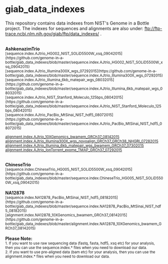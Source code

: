 # giab_data_indexes
This repository contains data indexes from NIST's Genome in a Bottle project. The indexes for sequences and alignments are also under:  ftp://ftp-trace.ncbi.nlm.nih.gov/giab/ftp/data_indexes/ .

<br />
<strong>AshkenazimTrio</strong><br />
<sub>[sequence.index.AJtrio_HG002_NIST_SOLiD5500W_xsq_09042015](https://github.com/genome-in-a-bottle/giab_data_indexes/blob/master/sequence.index.AJtrio_HG002_NIST_SOLiD5500W_xsq_09042015)</sub><br />
<sub>[sequence.index.AJtrio_Illumina300X_wgs_07292015](https://github.com/genome-in-a-bottle/giab_data_indexes/blob/master/sequence.index.AJtrio_Illumina300X_wgs_07292015)</sub><br />
<sub>[sequence.index.AJtrio_Illumina_6kb_matepair_wgs_08032015](https://github.com/genome-in-a-bottle/giab_data_indexes/blob/master/sequence.index.AJtrio_Illumina_6kb_matepair_wgs_08032015)</sub><br />
<sub>[sequence.index.AJtrio_NIST_Stanford_Moleculo_125bps_08042015](https://github.com/genome-in-a-bottle/giab_data_indexes/blob/master/sequence.index.AJtrio_NIST_Stanford_Moleculo_125bps_08042015)</sub><br />
<sub>[sequence.index.AJtrio_PacBio_MtSinai_NIST_hdf5_08072015](https://github.com/genome-in-a-bottle/giab_data_indexes/blob/master/sequence.index.AJtrio_PacBio_MtSinai_NIST_hdf5_08072015)</sub><br />

<sub>[alignment.index.AJtrio_10XGenomics_bwamem_GRCh37_08142015](https://github.com/genome-in-a-bottle/giab_data_indexes/blob/master/alignment.index.AJtrio_10XGenomics_bwamem_GRCh37_08142015)</sub><br />
<sub>[alignment.index.AJtrio_Illumina300X_wgs_novoalign_GRCh37_GRCh38_NHGRI_07282015](https://github.com/genome-in-a-bottle/giab_data_indexes/blob/master/alignment.index.AJtrio_Illumina300X_wgs_novoalign_GRCh37_GRCh38_NHGRI_07282015)</sub><br />
<sub>[alignment.index.AJtrio_Illumina_6kb_matepair_wgs_bwamem_GRCh37_07302015](https://github.com/genome-in-a-bottle/giab_data_indexes/blob/master/alignment.index.AJtrio_Illumina_6kb_matepair_wgs_bwamem_GRCh37_07302015)</sub><br />
<sub>[alignment.index.AJtrio_IonTorrent_exome_TMAP_GRCh37_07292015](https://github.com/genome-in-a-bottle/giab_data_indexes/blob/master/alignment.index.AJtrio_IonTorrent_exome_TMAP_GRCh37_07292015)</sub><br />

<br />
<strong>ChineseTrio</strong><br />
<sub>[sequence.index.ChineseTrio_HG005_NIST_SOLiD5500W_xsq_09042015](https://github.com/genome-in-a-bottle/giab_data_indexes/blob/master/sequence.index.ChineseTrio_HG005_NIST_SOLiD5500W_xsq_09042015)</sub><br />

<br />
<strong>NA12878</strong><br />
<sub>[sequence.index.NA12878_PacBio_MtSinai_NIST_hdf5_08182015](https://github.com/genome-in-a-bottle/giab_data_indexes/blob/master/sequence.index.NA12878_PacBio_MtSinai_NIST_hdf5_08182015)</sub><br />
<sub>[alignment.index.NA12878_10XGenomics_bwamem_GRCh37_08142015](https://github.com/genome-in-a-bottle/giab_data_indexes/blob/master/alignment.index.NA12878_10XGenomics_bwamem_GRCh37_08142015)</sub><br />


<br />
<strong>Please Note:</strong><br />
<sub>1. If you want to use raw sequencing data (fastq, fasta, hdf5, xsq etc) for your analysis, then you can use the sequence.index.* files when you need to download our data.</sub>
<br />
<sub>2. If you want to use pre-aligned data (bam etc) for your analysis, then you can use the alignment.index.* files when you need to download our data.</sub>

